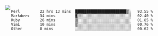 

<a href="https://github.com/anuraghazra/github-readme-stats">
  <img align="left" src="https://github-readme-stats.vercel.app/api?username=kfly8&count_private=true&show_icons=true&theme=calm" />
</a>


<!--START_SECTION:waka-->

```text
Perl         22 hrs 13 mins  ███████████████████████▒░   93.55 %
Markdown     34 mins         ▓░░░░░░░░░░░░░░░░░░░░░░░░   02.40 %
Ruby         26 mins         ▒░░░░░░░░░░░░░░░░░░░░░░░░   01.85 %
VimL         10 mins         ▒░░░░░░░░░░░░░░░░░░░░░░░░   00.76 %
Other        8 mins          ░░░░░░░░░░░░░░░░░░░░░░░░░   00.62 %
```

<!--END_SECTION:waka-->
